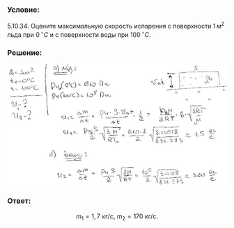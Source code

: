 ###  Условие:

$5.10.34.$ Оцените максимальную скорость испарения с поверхности $1 \,м^2$ льда при $0 \,^{\circ}C$ и с поверхности воды при $100 \,^{\circ}C$.

###  Решение:

![|640x355, 67%](../../img/5.10.34/1.jpg)

###  Ответ:

$$
m_{1}=1{,}7\mathrm{~кг/с},~m_{2}=170\mathrm{~кг/с}.
$$